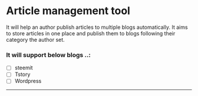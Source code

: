 # Article management tool
It will help an author publish articles to multiple blogs automatically.
It aims to store articles in one place and publish them to blogs following their category the author set.

### It will support below blogs ..:
- [ ] steemit
- [ ] Tstory
- [ ] Wordpress
 
---


